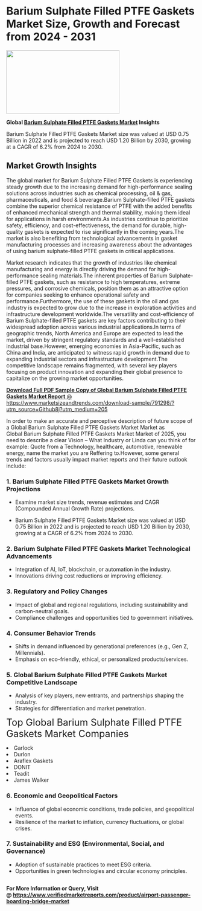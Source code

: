 <H1>Barium Sulphate Filled PTFE Gaskets Market Size, Growth and Forecast from 2024 - 2031</H1><img class="aligncenter size-medium wp-image-584254" src="https://thirdeyenews.in/wp-content/uploads/2024/09/Global-Market-Research-300x168.jpeg" alt="" width="300" height="168" /><p><strong>Global&nbsp;<a href="https://www.marketsizeandtrends.com/download-sample/791298/?utm_source=Github8j?utm_medium=205">Barium Sulphate Filled PTFE Gaskets Market</a> Insights</strong></p><p>Barium Sulphate Filled PTFE Gaskets Market size was valued at USD 0.75 Billion in 2022 and is projected to reach USD 1.20 Billion by 2030, growing at a CAGR of 6.2% from 2024 to 2030.</p><p><h2>Market Growth Insights</h2> <p>The global market for Barium Sulphate Filled PTFE Gaskets is experiencing steady growth due to the increasing demand for high-performance sealing solutions across industries such as chemical processing, oil & gas, pharmaceuticals, and food & beverage.Barium Sulphate-filled PTFE gaskets combine the superior chemical resistance of PTFE with the added benefits of enhanced mechanical strength and thermal stability, making them ideal for applications in harsh environments.As industries continue to prioritize safety, efficiency, and cost-effectiveness, the demand for durable, high-quality gaskets is expected to rise significantly in the coming years.The market is also benefiting from technological advancements in gasket manufacturing processes and increasing awareness about the advantages of using barium sulphate-filled PTFE gaskets in critical applications.</p> <p><a href="download-link"></a></p> <p>Market research indicates that the growth of industries like chemical manufacturing and energy is directly driving the demand for high-performance sealing materials.The inherent properties of Barium Sulphate-filled PTFE gaskets, such as resistance to high temperatures, extreme pressures, and corrosive chemicals, position them as an attractive option for companies seeking to enhance operational safety and performance.Furthermore, the use of these gaskets in the oil and gas industry is expected to grow due to the increase in exploration activities and infrastructure development worldwide.The versatility and cost-efficiency of Barium Sulphate-filled PTFE gaskets are key factors contributing to their widespread adoption across various industrial applications.In terms of geographic trends, North America and Europe are expected to lead the market, driven by stringent regulatory standards and a well-established industrial base.However, emerging economies in Asia-Pacific, such as China and India, are anticipated to witness rapid growth in demand due to expanding industrial sectors and infrastructure development.The competitive landscape remains fragmented, with several key players focusing on product innovation and expanding their global presence to capitalize on the growing market opportunities.</p> <p><a href="get-more-link"></p><p><span class=""><strong>Download Full PDF Sample Copy of Global Barium Sulphate Filled PTFE Gaskets Market Report</strong> @ <a href="https://www.marketsizeandtrends.com/download-sample/791298/?utm_source=Github8j?utm_medium=205" target="_blank">https://www.marketsizeandtrends.com/download-sample/791298/?utm_source=Github8j?utm_medium=205</a></span></p><p>In order to make an accurate and perceptive description of future scope of a Global&nbsp;Barium Sulphate Filled PTFE Gaskets Market Market as Global&nbsp;Barium Sulphate Filled PTFE Gaskets Market Market of 2025, you need to describe a clear Vision &ndash; What Industry or Linda can you think of for example: Quote from a Technology, healthcare, automotive, renewable energy, name the market you are Reffering to.However, some general trends and factors usually impact market reports and their future outlook include:</p><h3>1.&nbsp;<strong>Barium Sulphate Filled PTFE Gaskets Market Growth Projections</strong></h3><ul><li>Examine market size trends, revenue estimates and CAGR (Compounded Annual Growth Rate) projections.</li><li><p>Barium Sulphate Filled PTFE Gaskets Market size was valued at USD 0.75 Billion in 2022 and is projected to reach USD 1.20 Billion by 2030, growing at a CAGR of 6.2% from 2024 to 2030.</p></li></ul><h3>2.&nbsp;<strong>Barium Sulphate Filled PTFE Gaskets Market Technological Advancements</strong></h3><ul><li>Integration of AI, IoT, blockchain, or automation in the industry.</li><li>Innovations driving cost reductions or improving efficiency.</li></ul><h3>3.&nbsp;<strong>Regulatory and Policy Changes</strong></h3><ul><li>Impact of global and regional regulations, including sustainability and carbon-neutral goals.</li><li>Compliance challenges and opportunities tied to government initiatives.</li></ul><h3>4.&nbsp;<strong>Consumer Behavior Trends</strong></h3><ul><li>Shifts in demand influenced by generational preferences (e.g., Gen Z, Millennials).</li><li>Emphasis on eco-friendly, ethical, or personalized products/services.</li></ul><h3>5.&nbsp;<strong>Global Barium Sulphate Filled PTFE Gaskets Market Competitive Landscape</strong></h3><ul><li>Analysis of key players, new entrants, and partnerships shaping the industry.</li><li>Strategies for differentiation and market penetration.</li></ul><p data-pm-slice="1 1 []"><span style="color: inherit; font-family: inherit; font-size: 25px;">Top Global Barium Sulphate Filled PTFE Gaskets Market Companies</span></p><div class="" data-test-id=""><p><li>Garlock</li><li> Durlon</li><li> Araflex Gaskets</li><li> DONIT</li><li> Teadit</li><li> James Walker</li></p></div><h3>6.&nbsp;<strong>Economic and Geopolitical Factors</strong></h3><ul><li>Influence of global economic conditions, trade policies, and geopolitical events.</li><li>Resilience of the market to inflation, currency fluctuations, or global crises.</li></ul><h3>7.&nbsp;<strong>Sustainability and ESG (Environmental, Social, and Governance)</strong></h3><ul><li>Adoption of sustainable practices to meet ESG criteria.</li><li>Opportunities in green technologies and circular economy principles.</li></ul><h2><strong style="font-size: 14px;">For More Information or Query, Visit @&nbsp;</strong><a style="background-color: #ffffff; font-size: 14px;" href="https://www.marketsizeandtrends.com/report/barium-sulphate-filled-ptfe-gaskets-market/" target="_blank">https://www.verifiedmarketreports.com/product/airport-passenger-boarding-bridge-market</a></h2>
